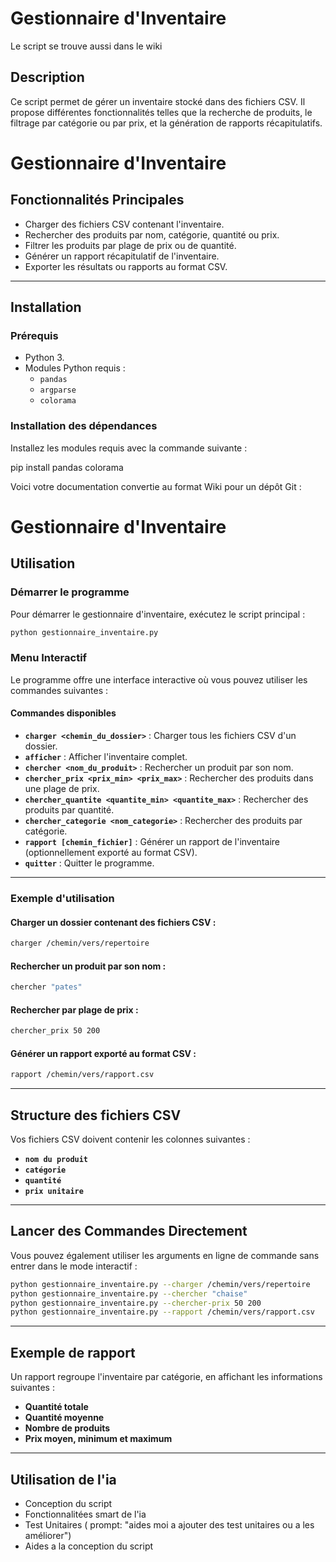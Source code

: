 # Gestionnaire d'Inventaire

Le script se trouve aussi dans le wiki

## Description
Ce script permet de gérer un inventaire stocké dans des fichiers CSV. Il propose différentes fonctionnalités telles que la recherche de produits, le filtrage par catégorie ou par prix, et la génération de rapports récapitulatifs.

# Gestionnaire d'Inventaire

## Fonctionnalités Principales
- Charger des fichiers CSV contenant l'inventaire.
- Rechercher des produits par nom, catégorie, quantité ou prix.
- Filtrer les produits par plage de prix ou de quantité.
- Générer un rapport récapitulatif de l'inventaire.
- Exporter les résultats ou rapports au format CSV.

---

## Installation

### Prérequis
- Python 3.
- Modules Python requis :
  - `pandas`
  - `argparse`
  - `colorama`

### Installation des dépendances
Installez les modules requis avec la commande suivante :

pip install pandas colorama

Voici votre documentation convertie au format Wiki pour un dépôt Git : 

# Gestionnaire d'Inventaire

## Utilisation

### Démarrer le programme
Pour démarrer le gestionnaire d'inventaire, exécutez le script principal :

```bash
python gestionnaire_inventaire.py
```

### Menu Interactif
Le programme offre une interface interactive où vous pouvez utiliser les commandes suivantes :

#### Commandes disponibles
- **`charger <chemin_du_dossier>`** : Charger tous les fichiers CSV d'un dossier.
- **`afficher`** : Afficher l'inventaire complet.
- **`chercher <nom_du_produit>`** : Rechercher un produit par son nom.
- **`chercher_prix <prix_min> <prix_max>`** : Rechercher des produits dans une plage de prix.
- **`chercher_quantite <quantite_min> <quantite_max>`** : Rechercher des produits par quantité.
- **`chercher_categorie <nom_categorie>`** : Rechercher des produits par catégorie.
- **`rapport [chemin_fichier]`** : Générer un rapport de l'inventaire (optionnellement exporté au format CSV).
- **`quitter`** : Quitter le programme.

---

### Exemple d'utilisation

#### Charger un dossier contenant des fichiers CSV :
```bash
charger /chemin/vers/repertoire
```

#### Rechercher un produit par son nom :
```bash
chercher "pates"
```

#### Rechercher par plage de prix :
```bash
chercher_prix 50 200
```

#### Générer un rapport exporté au format CSV :
```bash
rapport /chemin/vers/rapport.csv
```

---

## Structure des fichiers CSV
Vos fichiers CSV doivent contenir les colonnes suivantes :

- **`nom du produit`**
- **`catégorie`**
- **`quantité`**
- **`prix unitaire`**

---

## Lancer des Commandes Directement
Vous pouvez également utiliser les arguments en ligne de commande sans entrer dans le mode interactif :

```bash
python gestionnaire_inventaire.py --charger /chemin/vers/repertoire
python gestionnaire_inventaire.py --chercher "chaise"
python gestionnaire_inventaire.py --chercher-prix 50 200
python gestionnaire_inventaire.py --rapport /chemin/vers/rapport.csv
```

---

## Exemple de rapport
Un rapport regroupe l'inventaire par catégorie, en affichant les informations suivantes :

- **Quantité totale**
- **Quantité moyenne**
- **Nombre de produits**
- **Prix moyen, minimum et maximum**

---


## Utilisation de l'ia
- Conception du script
- Fonctionnalitées smart de l'ia
- Test Unitaires ( prompt: "aides moi a ajouter des test unitaires ou a les améliorer")
- Aides a la conception du script

